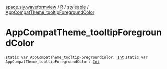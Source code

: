 [space.siy.waveformview](../../index.md) / [R](../index.md) / [styleable](index.md) / [AppCompatTheme_tooltipForegroundColor](./-app-compat-theme_tooltip-foreground-color.md)

# AppCompatTheme_tooltipForegroundColor

`static var AppCompatTheme_tooltipForegroundColor: `[`Int`](https://kotlinlang.org/api/latest/jvm/stdlib/kotlin/-int/index.html)
`static var AppCompatTheme_tooltipForegroundColor: `[`Int`](https://kotlinlang.org/api/latest/jvm/stdlib/kotlin/-int/index.html)